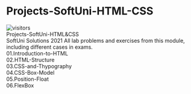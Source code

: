 # Projects-SoftUni-HTML-CSS
![visitors](https://visitor-badge.glitch.me/badge?page_id=vebili.Projects-SoftUni-HTML-CSS)<br>
Projects-SoftUni-HTML&amp;CSS<br>
SoftUni Solutions 2021 All lab problems and exercises from this module, including different cases in exams.<br>
01.Introduction-to-HTML<br>
02.HTML-Structure<br>
03.CSS-and-Thypography<br>
04.CSS-Box-Model<br>
05.Position-Float<br>
06.FlexBox<br>
<br>
